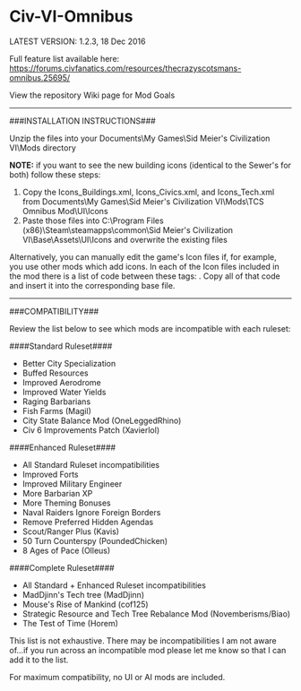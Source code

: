 # Civ-VI-Omnibus
LATEST VERSION: 1.2.3, 18 Dec 2016

Full feature list available here: https://forums.civfanatics.com/resources/thecrazyscotsmans-omnibus.25695/

View the repository Wiki page for Mod Goals

----------------------------------------------------------------------------------------------------------------
###INSTALLATION INSTRUCTIONS###

Unzip the files into your Documents\My Games\Sid Meier's Civilization VI\Mods directory

**NOTE:** if you want to see the new building icons (identical to the Sewer's for both) follow these steps:

1. Copy the Icons_Buildings.xml, Icons_Civics.xml, and Icons_Tech.xml from Documents\My Games\Sid Meier's Civilization VI\Mods\TCS Omnibus Mod\UI\Icons
2. Paste those files into C:\Program Files (x86)\Steam\steamapps\common\Sid Meier's Civilization VI\Base\Assets\UI\Icons and overwrite the existing files

Alternatively, you can manually edit the game's Icon files if, for example, you use other mods which add icons. In each of the Icon files included in the mod there is a list of code between these tags: <!--TSC Omnibus begin--><!--TSC end-->. Copy all of that code and insert it into the corresponding base file.

----------------------------------------------------------------------------------------------------------------
###COMPATIBILITY###

Review the list below to see which mods are incompatible with each ruleset:

####Standard Ruleset####
* Better City Specialization
* Buffed Resources
* Improved Aerodrome
* Improved Water Yields
* Raging Barbarians
* Fish Farms (Magil)
* City State Balance Mod (OneLeggedRhino)
* Civ 6 Improvements Patch (Xavierlol)

####Enhanced Ruleset####
* All Standard Ruleset incompatibilities
* Improved Forts
* Improved Military Engineer
* More Barbarian XP
* More Theming Bonuses
* Naval Raiders Ignore Foreign Borders
* Remove Preferred Hidden Agendas
* Scout/Ranger Plus (Kavis)
* 50 Turn Counterspy (PoundedChicken)
* 8 Ages of Pace (Olleus)

####Complete Ruleset####
* All Standard + Enhanced Ruleset incompatibilities
* MadDjinn's Tech tree (MadDjinn)
* Mouse's Rise of Mankind (cof125)
* Strategic Resource and Tech Tree Rebalance Mod (Novemberisms/Biao)
* The Test of Time (Horem)

This list is not exhaustive. There may be incompatibilities I am not aware of...if you run across an incompatible mod please let me know so that I can add it to the list.

For maximum compatibility, no UI or AI mods are included.
